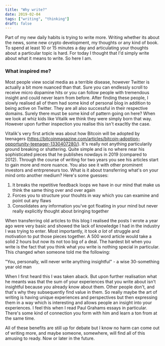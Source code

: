 ```yaml
---
title: "Why write?"
date: 2019-02-04
tags: ["writing", "thinking"]
draft: false
---
```


Part of my new daily habits is trying to write more. Writing whether its about the news, some new crypto development, my thoughts or any kind of book. To spend at least 10 or 15 minutes a day and articulating your thoughts about a particular topic is hard. For today I thought that I'd simply write about what it means to write. So here I am.

### What inspired me?

Most people view social media as a terrible disease, however Twitter is actually a bit more nuanced than that. Sure you can endlessly scroll to receive micro dopamine hits or you can follow people with tremendous insight and could never learn from before. After finding these people, I slowly realised all of them had some kind of personal blog in addition to being active on Twitter. They are all also successful in their respective domains. Surely there must be some kind of pattern going on here? When we look at whiz kids like Vitalik we think they were simply born that way. However upon further inspection you realise this isn't exacltly the case. 

Vitalik's very first article was about how Bitcoin will be adopted by teenagers (https://bitcoinmagazine.com/articles/bitcoin-adoption-opportunity-teenager-1330407280/). It's really not anything particularily ground breaking or shattering. Quite simple and is no where near his sophisticated pieces that he publishes nowdays in 2019 (compared to 2012). Through the course of writing for two years you see his articles start to gain more and more nuance. You also see it with other prominent investors and entrpreneurs too. What is it about transferring what's on your mind onto another medium? Here's some guesses:

1. It breaks the repetitive feedback loops we have in our mind that make us think the same thing over and over again
2. Forces you to structure your thouhts in way which you can examine and point out any flaws
3. Consolidates any information you've got floating in your mind but never really explicitly thought about bringing together

When transferring old articles to this blog I realised the posts I wrote a year ago were very basic and showed the lack of knowledge I had in the industry I was trying to enter. Most importantly, it took *a lot* of struggle and motivation to put those pieces together. A 500 word article would take a solid 2 hours but now its not too big of a deal. The hardest bit when you write is the fact that you think what you write is nothing special in particular. This changed when someone told me the following:

  "You, personally, will never write anything insightful" - a wise 30-something year old man

When I first heard this I was taken aback. But upon further realisation what he meants was that the sum of your experiences that you write about isn't insightful because *you* already know about them. Other people don't, and that's why they subsequently find value in them. So really maybe the art of writing is having unique experiences and perspectives but then expressing them in a way which is interesting and allows people an insight into your experiences. I feel this when I read Paul Grahams essays in particular. There's some kind of connection you form with him and learn a ton from at the same time.

All of these benefits are still up for debate but I know no harm can come out of writing more, and maybe someone, somewhere, will find all of this amusing to ready. Now or later in the future.